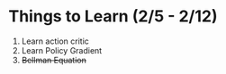 # Things to Learn (2/5 - 2/12)
1. Learn action critic
2. Learn Policy Gradient
3. ~~Bellman Equation~~
